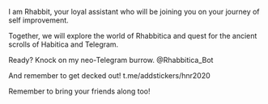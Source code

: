 I am Rhabbit, your loyal assistant who will be joining you on your journey of self improvement.

Together, we will explore the world of Rhabbitica and quest for the ancient scrolls of Habitica and Telegram.

Ready? Knock on my neo-Telegram burrow.
@Rhabbitica_Bot

And remember to get decked out!
t.me/addstickers/hnr2020

Remember to bring your friends along too!